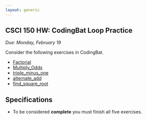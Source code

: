 ```yaml
---
layout: generic
---
```


CSCI 150 HW: CodingBat Loop Practice
------------------------------------

*Due: Monday, February 19*

Consider the following exercises in CodingBat.

- [Factorial](https://codingbat.com/prob/p267310)
- [Multiply_Odds](https://codingbat.com/prob/p252445)
- [triple_minus_one](https://codingbat.com/prob/p284602)
- [alternate_add](https://codingbat.com/prob/p278944)
- [find_square_root](https://codingbat.com/prob/p247057)


## Specifications

- To be considered **complete** you must finish all five exercises.
